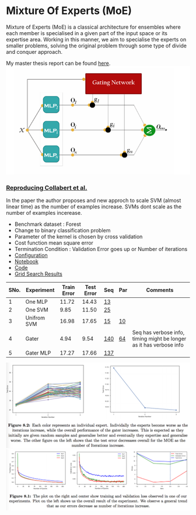 # Mixture Of Experts (MoE)
Mixture of Experts (MoE) is a classical architecture for ensembles where each member is specialised in a given part of the input space or its expertise area. Working in this manner, we aim to specialise the experts on smaller problems, solving the original problem through some type of divide and conquer approach.

My master thesis report can be found [here](https://github.com/krishnakalyan3/MixtureOfExperts/blob/master/kalyan_thesis.pdf).
![MoE](plots/gater1.png)

### [Reproducing Collabert et al.](https://papers.nips.cc/paper/1949-a-parallel-mixture-of-svms-for-very-large-scale-problems.pdf)
In the paper the author proposes and new approch to scale SVM (almost linear time) as the number of examples increase. SVMs dont scale as the number of examples incerease.

- Benchmark dataset : Forest
- Change to binary classification problem
- Parameter of the kernel is chosen by cross validation
- Cost function mean square error
- Termination Condition : Validation Error goes up or Number of iterations
- [Configuration](https://github.com/krishnakalyan3/Scripts/blob/master/Thesis/logs/forest.txt)
- [Notebook](https://github.com/krishnakalyan3/Scripts/blob/master/Thesis/notebooks/Forest.ipynb)
- [Code](https://github.com/krishnakalyan3/MixtureOfExperts/tree/master/code/forest)
- [Grid Search Results](https://github.com/krishnakalyan3/MixtureOfExperts/tree/master/forest_gs.md)

SNo.| Experiment | Train Error | Test Error | Seq| Par | Comments
--- | --- | --- | --- | --- | --- | ---
1 | One MLP | 11.72 | 14.43 | [13](https://github.com/krishnakalyan3/Scripts/blob/master/Thesis/logs/forest_single_mlp.txt) |  | 
2 | One SVM | 9.85 | 11.50 | [25](https://github.com/krishnakalyan3/Scripts/blob/master/Thesis/logs/forest_single_svm.txt) |  |  
3 | Unifrom SVM | 16.98 | 17.65 | [15](https://github.com/krishnakalyan3/Scripts/blob/master/Thesis/logs/forest_uniform_seq_svm.txt) | [10](https://github.com/krishnakalyan3/Scripts/blob/master/Thesis/logs/forest_uniform_parallel_svm.txt)|  | 
4 | Gater | 4.94 | 9.54| [140](https://github.com/krishnakalyan3/Scripts/blob/master/Thesis/logs/forest_gater_seq_verbose.txt) |[64](https://github.com/krishnakalyan3/Scripts/blob/master/Thesis/logs/forest_gater_par_bias_1.txt) | Seq has verbose info, timing might be longer as it has verbose info
5 | Gater MLP | 17.27 | 17.66 | [137](https://github.com/krishnakalyan3/Scripts/blob/master/Thesis/logs/forest_gater_mlp.txt) | 


![Loss Curves](plots/forest/fig2.png)
![Expert Improvement](plots/forest/fig1.png)
